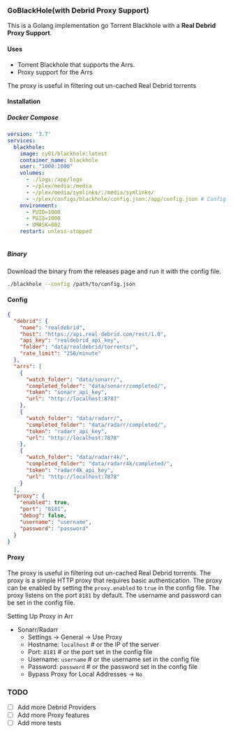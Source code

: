 ### GoBlackHole(with Debrid Proxy Support)

This is a Golang implementation go Torrent Blackhole with a **Real Debrid Proxy Support**.

#### Uses
- Torrent Blackhole that supports the Arrs.
- Proxy support for the Arrs

The proxy is useful in filtering out un-cached Real Debrid torrents


#### Installation
##### Docker Compose
```yaml
version: '3.7'
services:
  blackhole:
    image: cy01/blackhole:latest
    container_name: blackhole
    user: "1000:1000"
    volumes:
      - ./logs:/app/logs
      - ~/plex/media:/media
      - ~/plex/media/symlinks/:/media/symlinks/
      - ~/plex/configs/blackhole/config.json:/app/config.json # Config file, see below
    environment:
      - PUID=1000
      - PGID=1000
      - UMASK=002
    restart: unless-stopped
    
```

##### Binary
Download the binary from the releases page and run it with the config file.

```bash
./blackhole --config /path/to/config.json
```

#### Config
```json
{
  "debrid": {
    "name": "realdebrid",
    "host": "https://api.real-debrid.com/rest/1.0",
    "api_key": "realdebrid_api_key",
    "folder": "data/realdebrid/torrents/",
    "rate_limit": "250/minute"
  },
  "arrs": [
    {
      "watch_folder": "data/sonarr/",
      "completed_folder": "data/sonarr/completed/",
      "token": "sonarr_api_key",
      "url": "http://localhost:8787"
    },
    {
      "watch_folder": "data/radarr/",
      "completed_folder": "data/radarr/completed/",
      "token": "radarr_api_key",
      "url": "http://localhost:7878"
    },
    {
      "watch_folder": "data/radarr4k/",
      "completed_folder": "data/radarr4k/completed/",
      "token": "radarr4k_api_key",
      "url": "http://localhost:7878"
    }
  ],
  "proxy": {
    "enabled": true,
    "port": "8181",
    "debug": false,
    "username": "username",
    "password": "password"
  }
}
```

#### Proxy

The proxy is useful in filtering out un-cached Real Debrid torrents. 
The proxy is a simple HTTP proxy that requires basic authentication. The proxy can be enabled by setting the `proxy.enabled` to `true` in the config file. 
The proxy listens on the port `8181` by default. The username and password can be set in the config file.

Setting Up Proxy in Arr

- Sonarr/Radarr
  - Settings -> General -> Use Proxy
  - Hostname: `localhost` # or the IP of the server
  - Port: `8181` # or the port set in the config file
  - Username: `username` # or the username set in the config file
  - Password: `password` # or the password set in the config file
  - Bypass Proxy for Local Addresses -> `No`

### TODO
- [ ] Add more Debrid Providers
- [ ] Add more Proxy features
- [ ] Add more tests